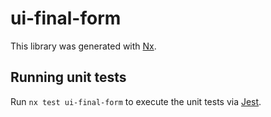 # ui-final-form

This library was generated with [Nx](https://nx.dev).

## Running unit tests

Run `nx test ui-final-form` to execute the unit tests via [Jest](https://jestjs.io).
